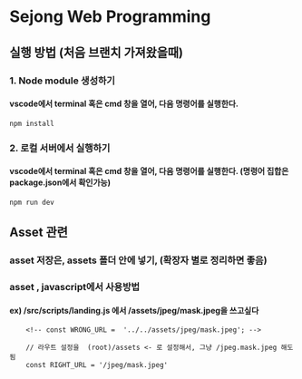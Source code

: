 # Sejong Web Programming

## 실행 방법 (처음 브랜치 가져왔을때)

### 1. Node module 생성하기

#### vscode에서 terminal 혹은 cmd 창을 열어, 다음 명령어를 실행한다.

    npm install

### 2. 로컬 서버에서 실행하기

#### vscode에서 terminal 혹은 cmd 창을 열어, 다음 명령어를 실행한다. (명령어 집합은 package.json에서 확인가능)

    npm run dev

## Asset 관련

### asset 저장은, assets 폴더 안에 넣기, (확장자 별로 정리하면 좋음)

### asset , javascript에서 사용방법

#### ex) /src/scripts/landing.js 에서 /assets/jpeg/mask.jpeg을 쓰고싶다

```
    <!-- const WRONG_URL =  '../../assets/jpeg/mask.jpeg'; -->

    // 라우트 설정을  (root)/assets <- 로 설정해서, 그냥 /jpeg.mask.jpeg 해도 됨
    const RIGHT_URL = '/jpeg/mask.jpeg'
```
